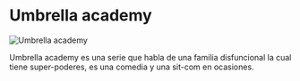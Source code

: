 # Umbrella academy

![Umbrella academy](https://media.discordapp.net/attachments/1025054668038090855/1025055483041685605/unknown.png?width=324&height=480)

Umbrella academy es una serie que habla de una familia disfuncional la cual tiene super-poderes, es una comedia y una sit-com en ocasiones.